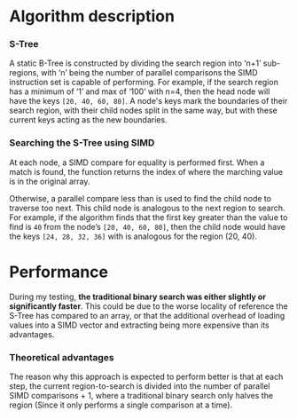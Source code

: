 # Algorithm description
### S-Tree
A static B-Tree is constructed by dividing the search region into ‘n+1’ sub-regions, with ‘n’ being the number of parallel comparisons the SIMD instruction set is capable of performing. 
For example, if the search region has a minimum of ‘1’ and max of ‘100’ with n=4, then the head node will have the keys `[20, 40, 60, 80]`. 
A node's keys mark the boundaries of their search region, with their child nodes split in the same way, but with these current keys acting as the new boundaries.
### Searching the S-Tree using SIMD
At each node, a SIMD compare for equality is performed first. When a match is found, the function returns the index of where the marching value is in the original array.

Otherwise, a parallel compare less than is used to find the child node to traverse too next. This child node is analogous to the next region to search. 
For example, if the algorithm finds that the first key greater than the value to find is `40` from the node’s `[20, 40, 60, 80]`, 
then the child node would have the keys `[24, 28, 32, 36]` with is analogous for the region (20, 40).

# Performance
During my testing, **the traditional binary search was either slightly or significantly faster**. This could be due to the worse locality of reference the S-Tree has compared to an array, or that the additional overhead of loading values into a SIMD vector and extracting being more expensive than its advantages.
### Theoretical advantages
The reason why this approach is expected to perform better is that at each step, the current region-to-search is divided into the number of parallel SIMD comparisons + 1, where a traditional binary search only halves the region (Since it only performs a single comparison at a time).

